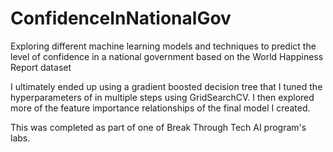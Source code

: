 # ConfidenceInNationalGov
Exploring different machine learning models and techniques to predict the level of confidence in a national government based on the World Happiness Report dataset

I ultimately ended up using a gradient boosted decision tree that I tuned the hyperparameters of in multiple steps using GridSearchCV. I then explored more of the feature importance relationships of the final model I created.

This was completed as part of one of Break Through Tech AI program's labs.
